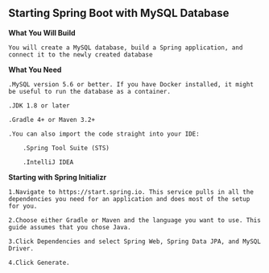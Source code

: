 ## Starting Spring Boot with MySQL Database

**What You Will Build**

    You will create a MySQL database, build a Spring application, and connect it to the newly created database

**What You Need**

    .MySQL version 5.6 or better. If you have Docker installed, it might be useful to run the database as a container.

    .JDK 1.8 or later

    .Gradle 4+ or Maven 3.2+

    .You can also import the code straight into your IDE:

        .Spring Tool Suite (STS)
        
        .IntelliJ IDEA

**Starting with Spring Initializr**

    1.Navigate to https://start.spring.io. This service pulls in all the dependencies you need for an application and does most of the setup for you.
    
    2.Choose either Gradle or Maven and the language you want to use. This guide assumes that you chose Java.
    
    3.Click Dependencies and select Spring Web, Spring Data JPA, and MySQL Driver.
    
    4.Click Generate.